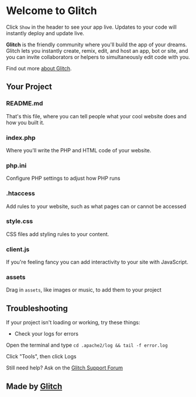 # Welcome to Glitch

Click `Show` in the header to see your app live. Updates to your code will instantly deploy and update live.

**Glitch** is the friendly community where you'll build the app of your dreams. Glitch lets you instantly create, remix, edit, and host an app, bot or site, and you can invite collaborators or helpers to simultaneously edit code with you.

Find out more [about Glitch](https://glitch.com/about).

## Your Project

### README.md

That's this file, where you can tell people what your cool website does and how you built it.

### index.php

Where you'll write the PHP and HTML code of your website.

### php.ini

Configure PHP settings to adjust how PHP runs

### .htaccess

Add rules to your website, such as what pages can or cannot be accessed

### style.css

CSS files add styling rules to your content.

### client.js

If you're feeling fancy you can add interactivity to your site with JavaScript.

### assets

Drag in `assets`, like images or music, to add them to your project

## Troubleshooting

If your project isn't loading or working, try these things:

- Check your logs for errors

Open the terminal and type `cd .apache2/log && tail -f error.log`

Click "Tools", then click Logs

Still need help? Ask on the [Glitch Support Forum](https://support.glitch.com)

## Made by [Glitch](https://glitch.com/)
